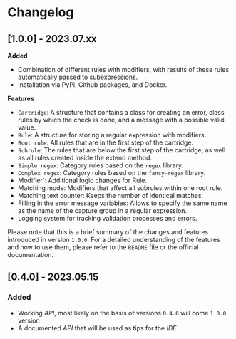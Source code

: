 # Changelog
## [1.0.0] - 2023.07.xx
**Added**

- Combination of different rules with modifiers, with results of these rules automatically passed to subexpressions.
- Installation via PyPi, Github packages, and Docker.

**Features**

- `Cartridge`: A structure that contains a class for creating an error, class rules by which the check is done, and a message with a possible valid value.
- `Rule`: A structure for storing a regular expression with modifiers.
- `Root rule`: All rules that are in the first step of the cartridge.
- `Subrule`: The rules that are below the first step of the cartridge, as well as all rules created inside the extend method.
- `Simple regex`: Category rules based on the `regex` library.
- `Complex regex`: Category rules based on the `fancy-regex` library.
- Modifier`: Additional logic changes for Rule.
- Matching mode: Modifiers that affect all subrules within one root rule.
- Matching text counter: Keeps the number of identical matches.
- Filling in the error message variables: Allows to specify the same name as the name of the capture group in a regular expression.
- Logging system for tracking validation processes and errors.

Please note that this is a brief summary of the changes and features introduced in version `1.0.0`. For a detailed understanding of the features and how to use them, please refer to the `README` file or the official documentation.


## [0.4.0] - 2023.05.15
### Added
 - Working *API*, most likely on the basis of versions `0.4.0` will come `1.0.0` version
 - A documented *API* that will be used as tips for the *IDE*
